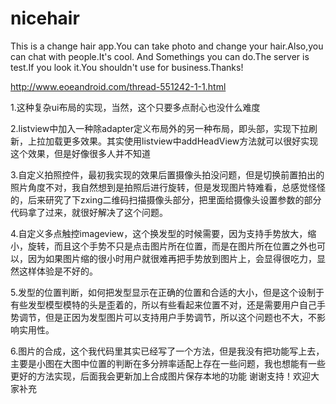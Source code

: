 nicehair
========
This is a change hair app.You can take photo and change your hair.Also,you can chat with people.It's cool.
And Somethings you can do.The server is test.If you look it.You shouldn't use for business.Thanks!


http://www.eoeandroid.com/thread-551242-1-1.html

1.这种复杂ui布局的实现，当然，这个只要多点耐心也没什么难度


2.listview中加入一种除adapter定义布局外的另一种布局，即头部，实现下拉刷新，上拉加载更多效果。其实使用listview中addHeadView方法就可以很好实现这个效果，但是好像很多人并不知道


3.自定义拍照控件，最初我实现的效果后置摄像头拍没问题，但是切换前置拍出的照片角度不对，我自然想到是拍照后进行旋转，但是发现图片特难看，总感觉怪怪的，后来研究了下zxing二维码扫描摄像头部分，把里面给摄像头设置参数的部分代码拿了过来，就很好解决了这个问题。


4.自定义多点触控imageview，这个换发型的时候需要，因为支持手势放大，缩小，旋转，而且这个手势不只是点击图片所在位置，而是在图片所在位置之外也可以，因为如果图片缩的很小时用户就很难再把手势放到图片上，会显得很吃力，显然这样体验是不好的。


5.发型的位置判断，如何把发型显示在正确的位置和合适的大小，但是这个设制于有些发型模型模特的头是歪着的，所以有些看起来位置不对，还是需要用户自己手势调节，但是正因为发型图片可以支持用户手势调节，所以这个问题也不大，不影响实用性。


6.图片的合成，这个我代码里其实已经写了一个方法，但是我没有把功能写上去，主要是小图在大图中位置的判断在多分辨率适配上存在一些问题，我也想能有一些更好的方法实现，后面我会更新加上合成图片保存本地的功能
谢谢支持！欢迎大家补充
